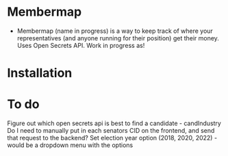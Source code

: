 # Membermap
- Membermap (name in progress) is a way to keep track of where your representatives (and anyone running for their position) get their money. Uses Open Secrets API. Work in progress as!

# Installation


# To do
Figure out which open secrets api is best to find a candidate - candIndustry
Do I need to manually put in each senators CID on the frontend, and send that request to the backend? 
Set election year option (2018, 2020, 2022) - would be a dropdown menu with the options
